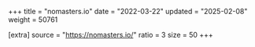 +++
title = "nomasters.io"
date = "2022-03-22"
updated = "2025-02-08"
weight = 50761

[extra]
source = "https://nomasters.io/"
ratio = 3
size = 50
+++
